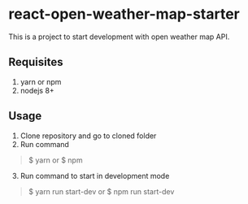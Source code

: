 # react-open-weather-map-starter
This is a project to start development with open weather map API.

## Requisites
1. yarn or npm
2. nodejs 8+

## Usage

1. Clone repository and go to cloned folder
2. Run command
> $ yarn or $ npm

3. Run command to start in development mode
> $ yarn run start-dev or $ npm run start-dev

